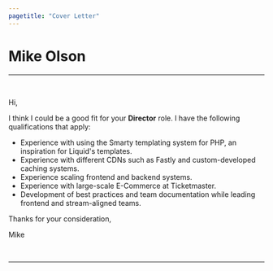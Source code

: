 ```yaml
---
pagetitle: "Cover Letter"
---
```


Mike Olson
==========

----

&nbsp;

Hi,

I think I could be a good fit for your **Director** role. I have the following qualifications that apply:

* Experience with using the Smarty templating system for PHP, an inspiration for Liquid's templates.
* Experience with different CDNs such as Fastly and custom-developed caching systems.
* Experience scaling frontend and backend systems.
* Experience with large-scale E-Commerce at Ticketmaster.
* Development of best practices and team documentation while leading frontend and stream-aligned teams.

Thanks for your consideration,

Mike

&nbsp;

----
